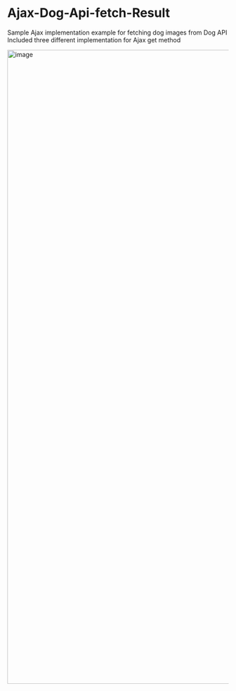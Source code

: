 # Ajax-Dog-Api-fetch-Result
Sample Ajax implementation example for fetching dog images from Dog API
Included three different implementation for Ajax get method

<img width="1440" alt="image" src="https://user-images.githubusercontent.com/42311706/189320950-9a2d66f8-59a4-4e05-8e44-0662c3ade19f.png">
